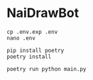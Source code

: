# NaiDrawBot

```shell
cp .env.exp .env
nano .env
```

```shell
pip install poetry
poetry install
```

```shell
poetry run python main.py
```
